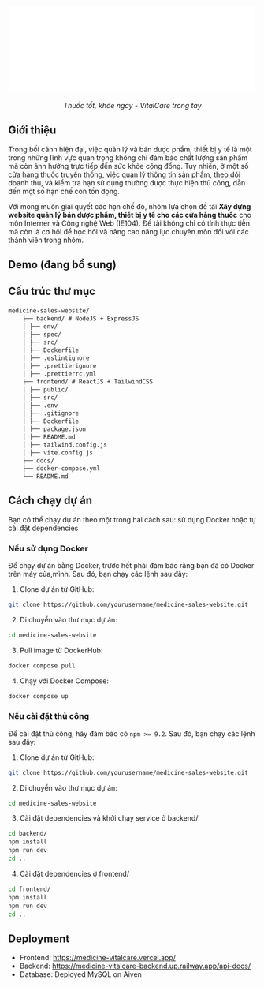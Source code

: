 <div align="center">
  <img src="frontend/public/images/transparent_logo.svg" alt="VitalCare Logo" width="500" class="logo-light"/>
</div>

<div align="center">
<p><i>Thuốc tốt, khỏe ngay - VitalCare trong tay</i></p>
</div>

## Giới thiệu

Trong bối cảnh hiện đại, việc quản lý và bán dược phẩm, thiết bị y tế là một trong những
lĩnh vực quan trọng không chỉ đảm bảo chất lượng sản phẩm mà còn ảnh hưởng trực
tiếp đến sức khỏe cộng đồng. Tuy nhiên, ở một số cửa hàng thuốc truyền thống, việc
quản lý thông tin sản phẩm, theo dõi doanh thu, và kiểm tra hạn sử dụng thường được
thực hiện thủ công, dẫn đến một số hạn chế còn tồn đọng.

Với mong muốn giải quyết các hạn chế đó, nhóm lựa chọn đề tài **Xây dựng website quản lý bán dược phẩm, thiết bị y tế cho các cửa hàng thuốc** cho môn Interner và Công nghệ Web (IE104). Đề tài không chỉ có tính thực tiễn mà còn là cơ hội để học hỏi và nâng cao năng lực chuyên môn đối với các thành viên trong nhóm.

## Demo (đang bổ sung)

## Cấu trúc thư mục

```
medicine-sales-website/
    ├── backend/ # NodeJS + ExpressJS
    │ ├── env/
    │ ├── spec/
    │ ├── src/
    │ ├── Dockerfile
    │ ├── .eslintignore
    │ ├── .prettierignore
    │ ├── .prettierrc.yml
    ├── frontend/ # ReactJS + TailwindCSS
    │ ├── public/
    │ ├── src/
    │ ├── .env
    │ ├── .gitignore
    │ ├── Dockerfile
    │ ├── package.json
    │ ├── README.md
    │ ├── tailwind.config.js
    │ ├── vite.config.js
    ├── docs/
    ├── docker-compose.yml
    └── README.md
```

## Cách chạy dự án

Bạn có thể chạy dự án theo một trong hai cách sau: sử dụng Docker hoặc tự cài đặt dependencies

### Nếu sử dụng Docker

Để chạy dự án bằng Docker, trước hết phải đảm bảo rằng bạn đã có Docker trên máy của,mình. Sau đó, bạn chạy các lệnh sau đây:

1. Clone dự án từ GitHub:

```bash
git clone https://github.com/yourusername/medicine-sales-website.git
```

2. Di chuyển vào thư mục dự án:

```bash
cd medicine-sales-website
```

3. Pull image từ DockerHub:

```bash
docker compose pull
```

4. Chạy với Docker Compose:

```bash
docker compose up
```

### Nếu cài đặt thủ công

Để cài đặt thủ công, hãy đảm bảo có `npm >= 9.2`. Sau đó, bạn chạy các lệnh sau đây:

1. Clone dự án từ GitHub:

```bash
git clone https://github.com/yourusername/medicine-sales-website.git
```

2. Di chuyển vào thư mục dự án:

```bash
cd medicine-sales-website
```

3. Cài đặt dependencies và khởi chạy service ở backend/

```bash
cd backend/
npm install
npm run dev
cd ..
```

4. Cài đặt dependencies ở frontend/

```bash
cd frontend/
npm install
npm run dev
cd ..
```

## Deployment

- Frontend: https://medicine-vitalcare.vercel.app/
- Backend: https://medicine-vitalcare-backend.up.railway.app/api-docs/
- Database: Deployed MySQL on Aiven 

